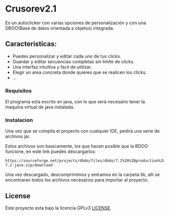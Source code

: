# Crusorev2.1

Es un autoclicker con varias opciones de personalización y con una DBOO(Base de datos orientada a objetos) integrada.

## Caracteristicas:

* Puedes personalizar y editar cada uno de tus clicks.
* Guardar y editar secuencias completas sin limite de clicks.
* Una interfaz intuitiva y facil de utilizar.
* Elegir un area concreta donde quieres que se realicen los clicks.
* ...

### Requisitos

El programa esta escrito en java, con lo que será necesario tener la maquina virtual de java instalada.


### Instalacion

Una vez que se compila el proyecto con cualquier IDE, pedirá una serie de archivos jar.

Estos archivos son basicamente, los que hacen posible que la  BDOO funcione, en este link puedes descargarlos:

```
https://sourceforge.net/projects/db4o/files/db4o/7.2%20%28production%20release%29/db4o-7.2-java.zip/download
```
Una vez descargado, descomprimimos y entramos en la carpeta lib, allí se encontraran todos los archivos necesarios para importar al proyecto.


## License
Este proyecto esta bajo la licencia GPLv3 [LICENSE](LICENSE).

